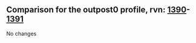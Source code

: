 ## Comparison for the outpost0 profile, rvn: [1390](https://github.com/PRO100KatYT/FortniteProfileRevisions/tree/main/profiles/outpost0/1390%20outpost0.json)-[1391](https://github.com/PRO100KatYT/FortniteProfileRevisions/tree/main/profiles/outpost0/1391%20outpost0.json)

No changes
